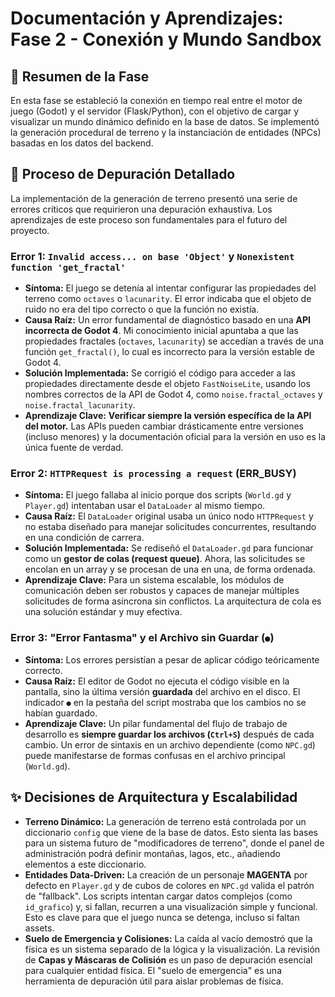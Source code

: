 # Documentación y Aprendizajes: Fase 2 - Conexión y Mundo Sandbox

## 📝 Resumen de la Fase
En esta fase se estableció la conexión en tiempo real entre el motor de juego (Godot) y el servidor (Flask/Python), con el objetivo de cargar y visualizar un mundo dinámico definido en la base de datos. Se implementó la generación procedural de terreno y la instanciación de entidades (NPCs) basadas en los datos del backend.

## 🐛 Proceso de Depuración Detallado

La implementación de la generación de terreno presentó una serie de errores críticos que requirieron una depuración exhaustiva. Los aprendizajes de este proceso son fundamentales para el futuro del proyecto.

### Error 1: `Invalid access... on base 'Object'` y `Nonexistent function 'get_fractal'`
- **Síntoma:** El juego se detenía al intentar configurar las propiedades del terreno como `octaves` o `lacunarity`. El error indicaba que el objeto de ruido no era del tipo correcto o que la función no existía.
- **Causa Raíz:** Un error fundamental de diagnóstico basado en una **API incorrecta de Godot 4**. Mi conocimiento inicial apuntaba a que las propiedades fractales (`octaves`, `lacunarity`) se accedían a través de una función `get_fractal()`, lo cual es incorrecto para la versión estable de Godot 4.
- **Solución Implementada:** Se corrigió el código para acceder a las propiedades directamente desde el objeto `FastNoiseLite`, usando los nombres correctos de la API de Godot 4, como `noise.fractal_octaves` y `noise.fractal_lacunarity`.
- **Aprendizaje Clave:** **Verificar siempre la versión específica de la API del motor.** Las APIs pueden cambiar drásticamente entre versiones (incluso menores) y la documentación oficial para la versión en uso es la única fuente de verdad.

### Error 2: `HTTPRequest is processing a request` (ERR_BUSY)
- **Síntoma:** El juego fallaba al inicio porque dos scripts (`World.gd` y `Player.gd`) intentaban usar el `DataLoader` al mismo tiempo.
- **Causa Raíz:** El `DataLoader` original usaba un único nodo `HTTPRequest` y no estaba diseñado para manejar solicitudes concurrentes, resultando en una condición de carrera.
- **Solución Implementada:** Se rediseñó el `DataLoader.gd` para funcionar como un **gestor de colas (request queue)**. Ahora, las solicitudes se encolan en un array y se procesan de una en una, de forma ordenada.
- **Aprendizaje Clave:** Para un sistema escalable, los módulos de comunicación deben ser robustos y capaces de manejar múltiples solicitudes de forma asíncrona sin conflictos. La arquitectura de cola es una solución estándar y muy efectiva.

### Error 3: "Error Fantasma" y el Archivo sin Guardar (`●`)
- **Síntoma:** Los errores persistían a pesar de aplicar código teóricamente correcto.
- **Causa Raíz:** El editor de Godot no ejecuta el código visible en la pantalla, sino la última versión **guardada** del archivo en el disco. El indicador `●` en la pestaña del script mostraba que los cambios no se habían guardado.
- **Aprendizaje Clave:** Un pilar fundamental del flujo de trabajo de desarrollo es **siempre guardar los archivos (`Ctrl+S`)** después de cada cambio. Un error de sintaxis en un archivo dependiente (como `NPC.gd`) puede manifestarse de formas confusas en el archivo principal (`World.gd`).

## ✨ Decisiones de Arquitectura y Escalabilidad

- **Terreno Dinámico:** La generación de terreno está controlada por un diccionario `config` que viene de la base de datos. Esto sienta las bases para un sistema futuro de "modificadores de terreno", donde el panel de administración podrá definir montañas, lagos, etc., añadiendo elementos a este diccionario.
- **Entidades Data-Driven:** La creación de un personaje **MAGENTA** por defecto en `Player.gd` y de cubos de colores en `NPC.gd` valida el patrón de "fallback". Los scripts intentan cargar datos complejos (como `id_grafico`) y, si fallan, recurren a una visualización simple y funcional. Esto es clave para que el juego nunca se detenga, incluso si faltan assets.
- **Suelo de Emergencia y Colisiones:** La caída al vacío demostró que la física es un sistema separado de la lógica y la visualización. La revisión de **Capas y Máscaras de Colisión** es un paso de depuración esencial para cualquier entidad física. El "suelo de emergencia" es una herramienta de depuración útil para aislar problemas de física.